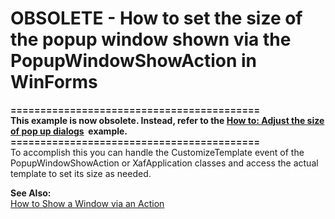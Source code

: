 # OBSOLETE - How to set the size of the popup window shown via the PopupWindowShowAction in WinForms


<p><strong>==========================================</strong><br /><strong>This example is now obsolete. Instead, refer to the <a href="https://www.devexpress.com/Support/Center/p/E4208">How to: Adjust the size of pop up dialogs</a>  example.</strong><br /><strong>==========================================</strong><br />To accomplish this you can handle the CustomizeTemplate event of the PopupWindowShowAction or XafApplication classes and access the actual template to set its size as needed.</p>
<p><strong>See Also:</strong><br /> <a href="https://www.devexpress.com/Support/Center/p/E244">How to Show a Window via an Action</a></p>

<br/>


